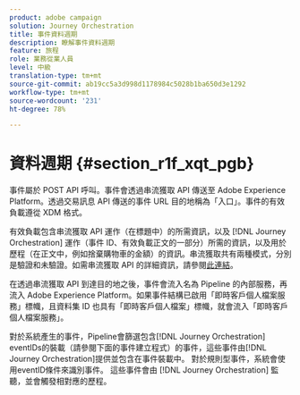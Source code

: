 ```yaml
---
product: adobe campaign
solution: Journey Orchestration
title: 事件資料週期
description: 瞭解事件資料週期
feature: 旅程
role: 業務從業人員
level: 中級
translation-type: tm+mt
source-git-commit: ab19cc5a3d998d1178984c5028b1ba650d3e1292
workflow-type: tm+mt
source-wordcount: '231'
ht-degree: 78%

---
```



# 資料週期 {#section_r1f_xqt_pgb}

事件屬於 POST API 呼叫。事件會透過串流獲取 API 傳送至 Adobe Experience Platform。透過交易訊息 API 傳送的事件 URL 目的地稱為「入口」。事件的有效負載遵從 XDM 格式。

有效負載包含串流獲取 API 運作（在標題中）的所需資訊，以及 [!DNL Journey Orchestration] 運作（事件 ID、有效負載正文的一部分）所需的資訊，以及用於歷程（在正文中，例如捨棄購物車的金額）的資訊。串流獲取共有兩種模式，分別是驗證和未驗證。如需串流獲取 API 的詳細資訊，請參閱[此連結](https://docs.adobe.com/content/help/zh-Hant/experience-platform/xdm/api/getting-started.html)。

在透過串流獲取 API 到達目的地之後，事件會流入名為 Pipeline 的內部服務，再流入 Adobe Experience Platform。如果事件結構已啟用「即時客戶個人檔案服務」標幟，且資料集 ID 也具有「即時客戶個人檔案」標幟，就會流入「即時客戶個人檔案服務」。

對於系統產生的事件，Pipeline會篩選包含[!DNL Journey Orchestration] eventIDs的裝載（請參閱下面的事件建立程式）的事件，這些事件由[!DNL Journey Orchestration]提供並包含在事件裝載中。 對於規則型事件，系統會使用eventID條件來識別事件。 這些事件會由 [!DNL Journey Orchestration] 監聽，並會觸發相對應的歷程。

